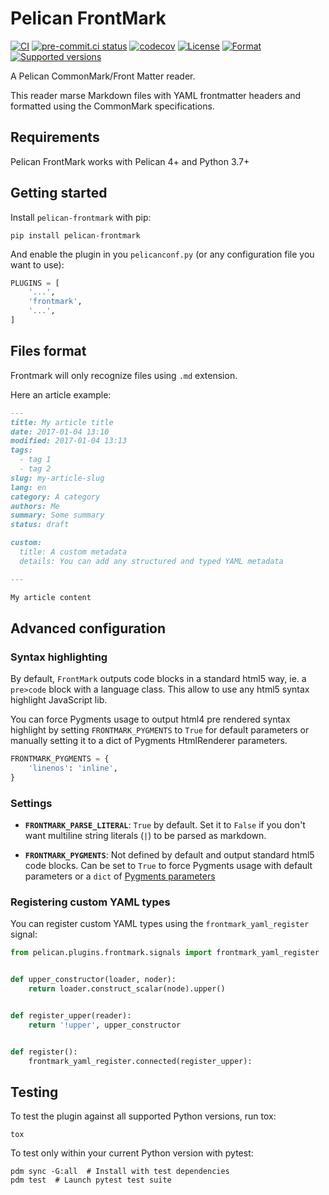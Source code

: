 # Pelican FrontMark

[![CI](https://github.com/noirbizarre/pelican-frontmark/actions/workflows/ci.yml/badge.svg)](https://github.com/noirbizarre/pelican-frontmark/actions/workflows/ci.yml)
[![pre-commit.ci status](https://results.pre-commit.ci/badge/github/noirbizarre/pelican-frontmark/main.svg)](https://results.pre-commit.ci/latest/github/noirbizarre/pelican-frontmark/main)
[![codecov](https://codecov.io/gh/noirbizarre/pelican-frontmark/branch/main/graph/badge.svg?token=CQBWEzzG4w)](https://codecov.io/gh/noirbizarre/pelican-frontmark)
[![License][license-badge]][license-badge-url]
[![Format][format-badge]][format-badge-url]
[![Supported versions][python-version-badge]][python-version-badge-url]

A Pelican CommonMark/Front Matter reader.

This reader marse Markdown files with YAML frontmatter headers and formatted using the CommonMark specifications.


## Requirements

Pelican FrontMark works with Pelican 4+ and Python 3.7+

## Getting started

Install `pelican-frontmark` with pip:

```shell
pip install pelican-frontmark
```

And enable the plugin in you `pelicanconf.py` (or any configuration file you want to use):

```Python
PLUGINS = [
    '...',
    'frontmark',
    '...',
]
```

## Files format

Frontmark will only recognize files using `.md` extension.

Here an article example:

```markdown
---
title: My article title
date: 2017-01-04 13:10
modified: 2017-01-04 13:13
tags:
  - tag 1
  - tag 2
slug: my-article-slug
lang: en
category: A category
authors: Me
summary: Some summary
status: draft

custom:
  title: A custom metadata
  details: You can add any structured and typed YAML metadata

---

My article content

```

## Advanced configuration

### Syntax highlighting

By default, `FrontMark` outputs code blocks in a standard html5 way,
ie. a `pre>code` block with a language class.
This allow to use any html5 syntax highlight JavaScript lib.

You can force Pygments usage to output html4 pre rendered syntax highlight
by setting `FRONTMARK_PYGMENTS` to `True` for default parameters
or manually setting it to a dict of Pygments HtmlRenderer parameters.

```python
FRONTMARK_PYGMENTS = {
    'linenos': 'inline',
}
```

### Settings

- **`FRONTMARK_PARSE_LITERAL`**: `True` by default. Set it to `False` if you don't want multiline string literals (`|`)
  to be parsed as markdown.

- **`FRONTMARK_PYGMENTS`**: Not defined by default and output standard html5 code blocks.
  Can be set to `True` to force Pygments usage with default parameters or a `dict` of
  [Pygments parameters][pygments-options]


### Registering custom YAML types

You can register custom YAML types using the `frontmark_yaml_register` signal:

```python
from pelican.plugins.frontmark.signals import frontmark_yaml_register


def upper_constructor(loader, noder):
    return loader.construct_scalar(node).upper()


def register_upper(reader):
    return '!upper', upper_constructor


def register():
    frontmark_yaml_register.connected(register_upper):
```

## Testing

To test the plugin against all supported Python versions, run tox:

```shell
tox
```

To test only within your current Python version with pytest:

```shell
pdm sync -G:all  # Install with test dependencies
pdm test  # Launch pytest test suite
```


[license-badge]: https://img.shields.io/pypi/l/pelican-frontmark.svg
[license-badge-url]: https://pypi.python.org/pypi/pelican-frontmark
[format-badge]: https://img.shields.io/pypi/format/pelican-frontmark.svg
[format-badge-url]: https://pypi.python.org/pypi/pelican-frontmark
[python-version-badge]: https://img.shields.io/pypi/pyversions/pelican-frontmark.svg
[python-version-badge-url]: https://pypi.python.org/pypi/pelican-frontmark
[pygments-options]: http://docs.getpelican.com/en/stable/content.html#internal-pygments-options
